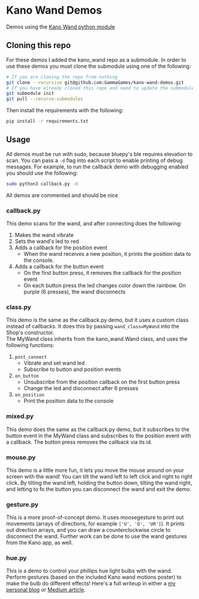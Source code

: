 # Kano Wand Demos

Demos using the [Kano Wand python module](https://github.com/GammaGames/kano_wand)

## Cloning this repo

For these demos I added the kano_wand repo as a submodule.
In order to use these demos you must clone the submodule using one of the following:
```sh
# If you are cloning the repo from nothing
git clone --recursive git@github.com:GammaGames/kano-wand-demos.git
# If you have already cloned this repo and need to update the submodules
git submodule init
git pull --recurse-submodules
```

Then install the requirements with the following:
```sh
pip install -r requirements.txt
```

## Usage

All demos must be run with sudo, because bluepy's ble requires elevation to scan. You can pass a `-d` flag into each script to enable printing of debug messages. For example, to run the callback demo with debugging enabled you should use the following:
```sh
sudo python3 callback.py -d
```
All demos are commented and should be nice 

### callback<span></span>.py

This demo scans for the wand, and after connecting does the following:
1. Makes the wand vibrate
2. Sets the wand's led to red
3. Adds a callback for the position event
    * When the wand receives a new position, it prints the position data to the console.
4. Adds a callback for the button event
    * On the first button press, it removes the callback for the position event
    * On each button press the led changes color down the rainbow. On purple (6 presses), the wand disconnects

### class<span></span>.py

This demo is the same as the callback.py demo, but it uses a custom class instead of callbacks. It does this by passing `wand_class=MyWand` into the Shop's constructor.  
The MyWand class inherits from the kano_wand.Wand class, and uses the following functions:
1.  `post_connect`
    * Vibrate and set wand led
    * Subscribe to button and position events
2. `on_button`
    * Unsubscribe from the position callback on the first button press
    * Change the led and disconnect after 6 presses
3. `on_position`
    * Print the position data to the console

### mixed<span></span>.py

This demo does the same as the callback.py demo, but it subscribes to the button event in the MyWand class and subscribes to the position event with a callback. The button press removes the callback via its id.

### mouse<span></span>.py

This demo is a little more fun, it lets you move the mouse around on your screen with the wand! You can tilt the wand left to left click and right to right click. By tilting the wand left, holding the button down, tilting the wand right, and letting to fo the button you can disconnect the wand and exit the demo.

### gesture<span></span>.py

This is a more proof-of-concept demo. It uses moosegesture to print out movements (arrays of directions, for example `['U', 'D', 'UR']`). It prints out direction arrays, and you can draw a counterclockwise circle to disconnect the wand. Further work can be done to use the wand gestures from the Kano app, as well.

### hue<span></span>.py

This is a demo to control your phillips hue light bulbs with the wand. Perform gestures (based on the included Kano wand motions poster) to make the bulb do different effects! Here's a full writeup in either a [my personal blog](https://www.gammagames.net/posts/programming/kano-wand) or [Medium article](https://medium.com/@jesse007.gg/control-a-phillips-hue-bulb-with-the-flick-of-a-wand-3a9af4826775).
